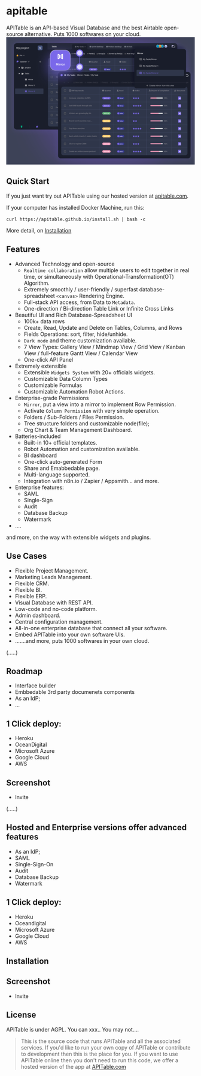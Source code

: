 # apitable

APITable is an API-based Visual Database and the best Airtable open-source alternative.
Puts 1000 softwares on your cloud.
![](docs/static/cover.png)
## Quick Start

If you just want try out APITable using our hosted version at [apitable.com](https://apitable.com).

If your computer has installed Docker Machine, run this:

```
curl https://apitable.github.io/install.sh | bash -c
```

More detail, on [Installation](#installation)

## Features

- Advanced Technology and open-source
    - `Realtime collaboration` allow multiple users to edit together in real time, or simultaneously with Operational-Transformation(OT) Algorithm.
    - Extremely smoothly / user-friendly / superfast database-spreadsheet `<canvas>` Rendering Engine.
    - Full-stack API access, from Data to `Metadata`.
    - One-direction / Bi-direction Table Link or Infinite Cross Links 
- Beautiful UI and Rich Database-Spreadsheet UI
    - 100k+ data rows
    - Create, Read, Update and Delete on Tables, Columns, and Rows
    - Fields Operations: sort, filter, hide/unhide.
    - `Dark mode` and theme customization available.
    - 7 View Types: Gallery View / Mindmap View / Grid View / Kanban View / full-feature Gantt View / Calendar View
    - One-click API Panel
- Extremely extensible
    - Extensible `Widgets System` with 20+ officials widgets.
    - Customizable Data Column Types
    - Customizable Formulas
    - Customizable Automation Robot Actions.
- Enterprise-grade Permissions
    - `Mirror`, put a view into a mirror to implement Row Permission.
    - Activate `Column Permission` with very simple operation.
    - Folders / Sub-Folders / Files Permission.
    - Tree structure folders and customizable node(file);
    - Org Chart & Team Management Dashboard.
- Batteries-included
    - Built-in 10+ official templates.
    - Robot Automation and customization available.
    - BI dashboard
    - One-click auto-generated Form
    - Share and Emabbedable page.
    - Multi-language supported.
    - Integration with n8n.io / Zapier / Appsmith... and more.
- Enterprise features:
    - SAML
    - Single-Sign
    - Audit
    - Database Backup
    - Watermark
- ....

and more, on the way with extensible widgets and plugins.

## Use Cases

- Flexible Project Management.
- Marketing Leads Management. 
- Flexible CRM.
- Flexible BI.
- Flexible ERP.
- Visual Database with REST API.
- Low-code and no-code platform.
- Admin dashboard.
- Central configuration management.
- All-in-one enterprise database that connect all your software.
- Embed APITable into your own software UIs.
- .......and more, puts 1000 softwares in your own cloud.

(.....)

## Roadmap

- Interface builder
- Embbedable  3rd party documenets components
- As an IdP;
- ...

## 1 Click deploy:
- Heroku
- OceanDigital
- Microsoft Azure
- Google Cloud
- AWS
## Screenshot

- Invite

(.....)


## Hosted and Enterprise versions offer advanced features

- As an IdP;
- SAML
- Single-Sign-On
- Audit
- Database Backup
- Watermark

## 1 Click deploy:
- Heroku
- Oceandigital
- Microsoft Azure
- Google Cloud
- AWS

## Installation

## Screenshot

- Invite


## License

APITable is under AGPL.
You can xxx..
You may not....


> This is the source code that runs APITable and all the associated services. 
> If you'd like to run your own copy of APITable or contribute to development then this is the place for you.
> If you want to use APITable online then you don't need to run this code, we offer a hosted version of the app at [APITable.com](https://apitable.com)